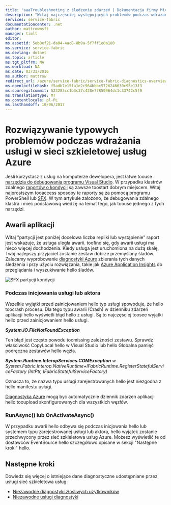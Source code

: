 ```yaml
---
title: "aaaTroubleshooting z śledzenie zdarzeń | Dokumentacja firmy Microsoft"
description: "Witaj najczęściej występujących problemów podczas wdrażania usługi na usługi sieć szkieletowa usług Microsoft Azure."
services: service-fabric
documentationcenter: .net
author: mattrowmsft
manager: timlt
editor: 
ms.assetid: 5eb8ef21-da04-4ac8-8b9a-5f7ff1e0a180
ms.service: service-fabric
ms.devlang: dotnet
ms.topic: article
ms.tgt_pltfrm: NA
ms.workload: NA
ms.date: 03/31/2016
ms.author: mattrow
redirect_url: /azure/service-fabric/service-fabric-diagnostics-overview
ms.openlocfilehash: f5adb7e15fa1e2c964bbbc5726246630c95e13f3
ms.sourcegitcommit: 523283cc1b3c37c428e77850964dc1c33742c5f0
ms.translationtype: MT
ms.contentlocale: pl-PL
ms.lasthandoff: 10/06/2017
---
```

# <a name="troubleshoot-common-issues-when-you-deploy-services-on-azure-service-fabric"></a>Rozwiązywanie typowych problemów podczas wdrażania usługi w sieci szkieletowej usług Azure
Jeśli korzystasz z usług na komputerze dewelopera, jest łatwe toouse [narzędzia do debugowania programu Visual Studio](service-fabric-diagnostics-how-to-monitor-and-diagnose-services-locally.md). W przypadku klastrów zdalnego [raportów o kondycji](service-fabric-view-entities-aggregated-health.md) są zawsze toostart dobrym miejscem. Witaj najprostszym tooaccess sposoby te raporty są za pomocą programu PowerShell lub [SFX](service-fabric-visualizing-your-cluster.md). W tym artykule założono, że debugowania zdalnego klastra i mieć podstawową wiedzę na temat tego, jak toouse jednego z tych narzędzi.

## <a name="application-crash"></a>Awarii aplikacji
Witaj "partycji jest poniżej docelowa liczba repliki lub wystąpienie" raport jest wskazuje, że usługa uległa awarii. toofind się, gdy awarii usługi ma nieco więcej dochodzenia. Kiedy usługa jest uruchomiona na dużą skalę, Twój najlepszy przyjaciel zostanie zestaw dobrze przemyślany śladów.  Zalecamy wypróbowanie [diagnostyki Azure](service-fabric-diagnostics-how-to-setup-wad.md) zbierania tych danych śledzenia i przy użyciu rozwiązania, takie jak [Azure Application Insights](https://azure.microsoft.com/services/application-insights/) do przeglądania i wyszukiwanie hello śladów.

![SFX partycji kondycji](./media/service-fabric-diagnostics-troubleshoot-common-scenarios/crashNewApp.png)

### <a name="during-service-or-actor-initialization"></a>Podczas inicjowania usługi lub aktora
Wszelkie wyjątki przed zainicjowaniem hello typ usługi spowoduje, że hello toocrash procesu. Dla tego typu awarii (Crash) w dzienniku zdarzeń aplikacji hello wyświetli błąd hello z usługi.
Są to najczęściej toosee wyjątki hello przed zainicjowaniem hello usługi.

***System.IO.FileNotFoundException***

Ten błąd jest często powodu toomissing zależności zestawu. Sprawdź właściwość CopyLocal hello w Visual Studio lub hello Globalna pamięć podręczna zestawów hello węzła.

***System.Runtime.InteropServices.COMException*** *w System.Fabric.Interop.NativeRuntime+IFabricRuntime.RegisterStatefulServiceFactory (IntPtr, IFabricStatefulServiceFactory)*

 Oznacza to, że nazwa typu usługi zarejestrowanych hello jest niezgodna z hello manifestu usługi.

[Diagnostyka Azure](service-fabric-diagnostics-how-to-setup-wad.md) mogą być automatycznie dziennik zdarzeń aplikacji hello tooupload skonfigurowanych dla wszystkich węzłów.

### <a name="runasync-or-onactivateasync"></a>RunAsync() lub OnActivateAsync()
W przypadku awarii hello odbywa się podczas inicjowania hello lub systemem typu zarejestrowanej usługi lub aktora, hello wyjątek zostanie przechwycony przez sieć szkieletowa usług Azure. Możesz wyświetlić te od dostawców EventSource hello szczegółowo opisane w sekcji "Następne kroki" hello.

## <a name="next-steps"></a>Następne kroki
Dowiedz się więcej o istniejące dane diagnostyczne udostępniane przez usługi sieć szkieletowa usług:

* [Niezawodne diagnostyki złośliwych użytkowników](service-fabric-reliable-actors-diagnostics.md)
* [Niezawodne usługi diagnostyki](service-fabric-reliable-services-diagnostics.md)

